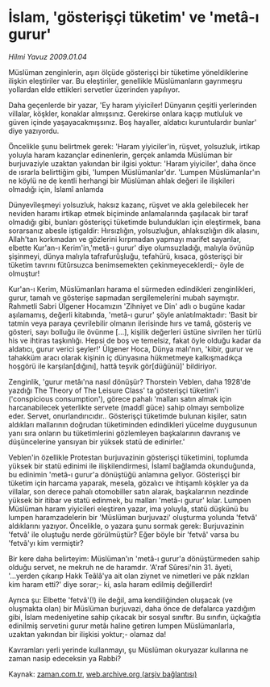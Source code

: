 # İslam, 'gösterişçi  tüketim' ve 'metâ-ı gurur'

*Hilmi Yavuz 2009.01.04*

<tr><td class="metin" colspan="2" style="padding-top: 20px; padding-left: 5px; padding-right: 10px;">Müslüman zenginlerin, aşırı ölçüde gösterişçi bir tüketime yöneldiklerine ilişkin eleştiriler var. Bu eleştiriler, genellikle Müslümanların gayrımeşru yollardan elde ettikleri servetler üzerinden yapılıyor.</td></tr><tr><td class="metin" colspan="2" style="padding-top: 20px; padding-left: 5px; padding-right: 10px;"><p> Daha geçenlerde bir yazar, 'Ey haram yiyiciler! Dünyanın çeşitli yerlerinden villalar, köşkler, konaklar almışsınız. Gerekirse onlara kaçıp mutluluk ve güven içinde yaşayacakmışsınız. Boş hayaller, aldatıcı kuruntulardır bunlar' diye yazıyordu. 
<p>Öncelikle şunu belirtmek gerek: 'Haram yiyiciler'in, rüşvet, yolsuzluk, irtikap yoluyla haram kazançlar edinenlerin, gerçek anlamda Müslüman bir burjuvaziyle uzaktan yakından bir ilgisi yoktur: 'Haram yiyiciler', daha önce de ısrarla belirttiğim gibi, 'lumpen Müslümanlar'dır. 'Lumpen Müslümanlar'ın ne köylü ne de kentli herhangi bir Müslüman ahlak değeri ile ilişkileri olmadığı için, İslamî anlamda
<p>Dünyevîleşmeyi yolsuzluk, haksız kazanç, rüşvet ve akla gelebilecek her neviden haramı irtikap etmek biçiminde anlamalarında şaşılacak bir taraf olmadığı gibi, bunları gösterişçi tüketimde bulundukları için eleştirmek, bana sorarsanız abesle iştigaldir: Hırsızlığın, yolsuzluğun, ahlaksızlığın dik alasını, Allah'tan korkmadan ve gözlerini kırpmadan yapmayı marifet sayanlar, elbette Kur'an-ı Kerim'in,'metâ-ı gurur' diye olumsuzladığı, malıyla övünüp şişinmeyi, dünya malıyla tafrafurûşluğu, tefahürü, kısaca, gösterişçi bir tüketim tavrını fütûrsuzca benimsemekten çekinmeyeceklerdi;- öyle de olmuştur!
<p>Kur'an-ı Kerim, Müslümanları harama el sürmeden edindikleri zenginlikleri, gurur, tamah ve gösterişe sapmadan sergilemelerini mubah saymıştır. Rahmetli Sabri Ülgener Hocamızın 'Zihniyet ve Din' adlı o bugüne kadar aşılamamış, değerli kitabında, 'metâ-ı gurur' şöyle anlatılmaktadır: 'Basit bir tatmin veya paraya çevrilebilir olmanın ilerisinde hırs ve tamâ, gösteriş ve gösteri, sayı bolluğu ile övünme [...], kişilik değerleri üstüne sivrilen her türlü his ve ihtiras taşkınlığı. Hepsi de boş ve temelsiz, fakat öyle olduğu kadar da aldatıcı, gurur verici şeyler!' Ülgener Hoca, Dünya malı'nın, 'kibir, gurur ve tahakküm aracı olarak kişinin iç dünyasına hükmetmeye kalkışmadıkça hoşgörü ile karşılan[dığını], hattâ teşvik gör[düğünü]' bildiriyor.
<p>Zenginlik, 'gurur metâı'na nasıl dönüşür? Thorstein Veblen, daha 1928'de yazdığı The Theory of The Leisure Class' ta gösterişçi tüketim'i ('conspicious consumption'), görece pahalı 'malları satın almak için harcanabilecek yeterlikte servete (maddî güce) sahip olmayı sembolize eder. Servet, onurlandırıcıdır.. Gösterişçi tüketimde bulunan kişiler, satın aldıkları mallarının doğrudan tüketiminden edindikleri yücelme duygusunun yanı sıra onların bu tüketimlerini gözlemleyen başkalarının davranış ve düşüncelerine yansıyan bir yüksek statü de edinirler.'
<p>Veblen'in özellikle Protestan burjuvazinin gösterişçi tüketimini, toplumda yüksek bir statü edinimi ile ilişkilendirmesi, İslamî bağlamda okunduğunda, bu edinimin 'metâ-ı gurur'a dönüştüğü anlamına geliyor. Gösterişçi bir tüketim için harcama yaparak, mesela, gözalıcı ve ihtişamlı köşkler ya da villalar, son derece pahalı otomobiller satın alarak, başkalarının nezdinde yüksek bir itibar ve statü edinmek, bu malları 'metâ-ı gurur' kılar. Lumpen Müslüman haram yiyicileri eleştiren yazar, ima yoluyla, statü düşkünü bu lumpen haramzadelerin bir 'Müslüman burjuvazi' oluşturma yolunda 'fetvâ' aldıklarını yazıyor. Öncelikle, o yazara şunu sormak gerek: Burjuvazinin 'fetvâ' ile oluştuğu nerde görülmüştür? Eğer böyle bir 'fetvâ' varsa bu 'fetvâ'yı kim vermiştir?
<p>Bir kere daha belirteyim: Müslüman'ın 'metâ-ı gurur'a dönüştürmeden sahip olduğu servet, ne mekruh ne de haramdır. 'A'raf Sûresi'nin 31. âyeti, '...yerden çıkarıp Hakk Teâlâ'ya ait olan ziynet ve nimetleri ve pâk rızkları kim haram etti?' diye sorar;- ki, asla haram edilmiş değillerdir!
<p>Ayrıca şu: Elbette 'fetvâ'(!) ile değil, ama kendiliğinden oluşacak (ve oluşmakta olan) bir Müslüman burjuvazi, daha önce de defalarca yazdığım gibi, İslam medeniyetine sahip çıkacak bir sosyal sınıftır. Bu sınıfın, üçkağıtla edinilmiş servetini gurur metâı haline getiren lumpen Müslümanlarla, uzaktan yakından bir ilişkisi yoktur;- olamaz da!
<p>Kavramları yerli yerinde kullanmayı, şu Müslüman okuryazar kullarına ne zaman nasip edeceksin ya Rabbi?<br/></p></p></p></p></p></p></p></p></p></td></tr>

Kaynak: [zaman.com.tr](http://zaman.com.tr/yazar.do?yazino=791478), [web.archive.org (arşiv bağlantısı)](http://web.archive.org/web/20090113175059/http://zaman.com.tr:80/yazar.do?yazino=791478)
